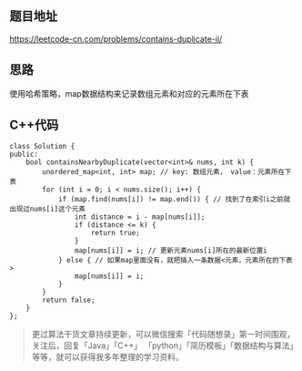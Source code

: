 
## 题目地址 
https://leetcode-cn.com/problems/contains-duplicate-ii/

## 思路 

使用哈希策略，map数据结构来记录数组元素和对应的元素所在下表

## C++代码

```
class Solution {
public:
    bool containsNearbyDuplicate(vector<int>& nums, int k) {
        unordered_map<int, int> map; // key: 数组元素， value：元素所在下表
        for (int i = 0; i < nums.size(); i++) {
            if (map.find(nums[i]) != map.end()) { // 找到了在索引i之前就出现过nums[i]这个元素
                int distance = i - map[nums[i]];
                if (distance <= k) {
                    return true;
                }
                map[nums[i]] = i; // 更新元素nums[i]所在的最新位置i
            } else { // 如果map里面没有，就把插入一条数据<元素，元素所在的下表>
                map[nums[i]] = i;
            }
        }
        return false;
    }
};
```


> 更过算法干货文章持续更新，可以微信搜索「代码随想录」第一时间围观，关注后，回复「Java」「C++」 「python」「简历模板」「数据结构与算法」等等，就可以获得我多年整理的学习资料。

